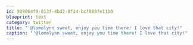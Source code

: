 ```yaml
---
id: 938064f9-813f-4bd2-8f14-bcf888fe11b0
blueprint: text
category: twitter
title: "'@lomolynn sweet, enjoy you time there! I love that city!"
caption: "'@lomolynn sweet, enjoy you time there! I love that city!"
---
```

